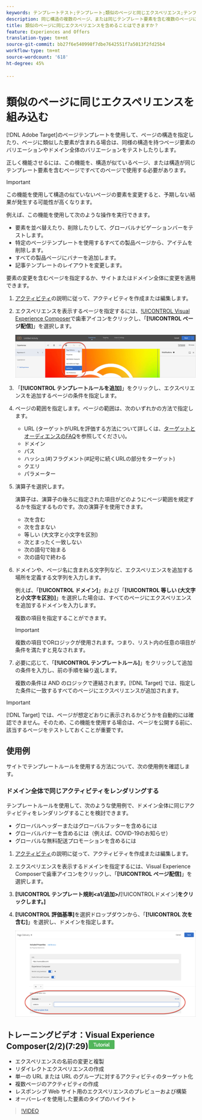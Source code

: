 ```yaml
---
keywords: テンプレートテスト;テンプレート;類似のページと同じエクスペリエンス;テンプレートテスト
description: 同じ構造の複数のページ、または同じテンプレート要素を含む複数のページに、同じエクスペリエンスを含めるために、Adobe Target Visual Experience Composer(VEC)を使用する方法を説明します。
title: 類似のページに同じエクスペリエンスを含めることはできますか？
feature: Experiences and Offers
translation-type: tm+mt
source-git-commit: bb27f6e540998f7dbe7642551f7a5013f2fd25b4
workflow-type: tm+mt
source-wordcount: '618'
ht-degree: 45%

---
```



# 類似のページに同じエクスペリエンスを組み込む

[!DNL Adobe Target]のページテンプレートを使用して、ページの構造を指定したり、ページに類似した要素が含まれる場合は、同様の構造を持つページ要素のバリエーションやドメイン全体のバリエーションをテストしたりします。

正しく機能させるには、この機能を、構造が似ているページ、または構造が同じテンプレート要素を含むページですべてのページで使用する必要があります。

>[!IMPORTANT]
>
>この機能を使用して構造の似ていないページの要素を変更すると、予期しない結果が発生する可能性が高くなります。

例えば、この機能を使用して次のような操作を実行できます。

* 要素を並べ替えたり、削除したりして、グローバルナビゲーションバーをテストします。
* 特定のページテンプレートを使用するすべての製品ページから、アイテムを削除します。
* すべての製品ページにバナーを追加します。
* 記事テンプレートのレイアウトを変更します。

要素の変更を含むページを指定するか、サイトまたはドメイン全体に変更を適用できます。

1. [アクティビティ](/help/c-activities/activities.md#concept_D317A95A1AB54674BA7AB65C7985BA03)の説明に従って、アクティビティを作成または編集します。

1. エクスペリエンスを表示するページを指定するには、[!UICONTROL Visual Experience Composer](VEC)で歯車アイコンをクリックし、「**[!UICONTROL ページ配信]**」を選択します。

   ![歯車アイコン/ページ配信](/help/c-experiences/c-visual-experience-composer/assets/icon-gear.png)

1. 「**[!UICONTROL テンプレートルールを追加]**」をクリックし、エクスペリエンスを追加するページの条件を指定します。

1. ページの範囲を指定します。ページの範囲は、次のいずれかの方法で指定します。

   * URL (ターゲットがURLを評価する方法について詳しくは、[ターゲットとオーディエンスのFAQ](/help/c-target/c-troubleshooting-targets-and-audiences/troubleshooting-targets-and-audiences.md)を参照してください)。
   * ドメイン
   * パス
   * ハッシュ(#)フラグメント(#記号に続くURLの部分をターゲット)
   * クエリ
   * パラメーター

1. 演算子を選択します。

   演算子は、演算子の後ろに指定された項目がどのようにページ範囲を規定するかを指定するものです。次の演算子を使用できます。

   * 次を含む
   * 次を含まない
   * 等しい (大文字と小文字を区別)
   * 次とまったく一致しない
   * 次の語句で始まる
   * 次の語句で終わる

1. ドメインや、ページ名に含まれる文字列など、エクスペリエンスを追加する場所を定義する文字列を入力します。

   例えば、「**[!UICONTROL ドメイン]**」および「**[!UICONTROL 等しい (大文字と小文字を区別)]**」を選択した場合は、すべてのページにエクスペリエンスを追加するドメインを入力します。

   複数の項目を指定することができます。

   >[!IMPORTANT]
   >
   >複数の項目でORロジックが使用されます。つまり、リスト内の任意の項目が条件を満たすと見なされます。

1. 必要に応じて、「**[!UICONTROL テンプレートルール]**」をクリックして追加の条件を入力し、前の手順を繰り返します。

   複数の条件は AND のロジックで連結されます。[!DNL Target] では、指定した条件に一致するすべてのページにエクスペリエンスが追加されます。

>[!IMPORTANT]
>
> [!DNL Target] では、ページが想定どおりに表示されるかどうかを自動的には確認できません。そのため、この機能を使用する場合は、ページを公開する前に、該当するページをテストしておくことが重要です。

## 使用例

サイトでテンプレートルールを使用する方法について、次の使用例を確認します。

### ドメイン全体で同じアクティビティをレンダリングする

テンプレートルールを使用して、次のような使用例で、ドメイン全体に同じアクティビティをレンダリングすることを検討できます。

* グローバルヘッダーまたはグローバルフッターを含めるには
* グローバルバナーを含めるには（例えば、COVID-19のお知らせ）
* グローバルな無料配送プロモーションを含めるには

1. [アクティビティ](/help/c-activities/activities.md#concept_D317A95A1AB54674BA7AB65C7985BA03)の説明に従って、アクティビティを作成または編集します。

1. エクスペリエンスを表示するドメインを指定するには、Visual Experience Composerで歯車アイコンをクリックし、「**[!UICONTROL ページ配信]**」を選択します。

1. **[!UICONTROL テンプレート規則&lt;a1/追加>/**[!UICONTROL &#x200B;ドメイン&#x200B;]**をクリックします。]**

1. **[!UICONTROL 評価基準]**&#x200B;を選択ドロップダウンから、「**[!UICONTROL 次を含む]**」を選択し、ドメインを指定します。

   ![ドメインに次を含む](/help/c-experiences/c-visual-experience-composer/assets/domain-template-rule.png)

## トレーニングビデオ：Visual Experience Composer(2/2)(7:29)![チュートリアルバッジ](/help/assets/tutorial.png)

* エクスペリエンスの名前の変更と複製
* リダイレクトエクスペリエンスの作成
* 単一の URL または URL のグループに対するアクティビティのターゲット化
* 複数ページのアクティビティの作成
* レスポンシブ Web サイト用のエクスペリエンスのプレビューおよび構築
* オーバーレイを使用した要素のタイプのハイライト

>[!VIDEO](https://video.tv.adobe.com/v/17401)